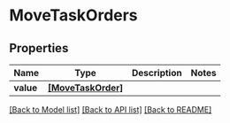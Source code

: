 # MoveTaskOrders


## Properties
Name | Type | Description | Notes
------------ | ------------- | ------------- | -------------
**value** | [**[MoveTaskOrder]**](MoveTaskOrder.md) |  | 

[[Back to Model list]](../README.md#documentation-for-models) [[Back to API list]](../README.md#documentation-for-api-endpoints) [[Back to README]](../README.md)


